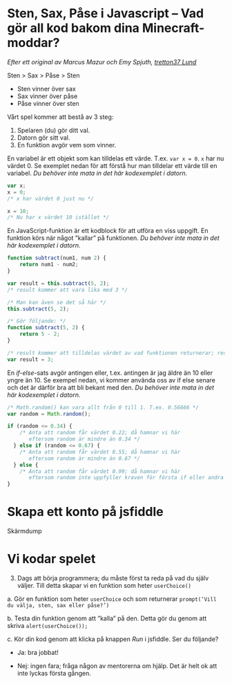 # Sten, Sax, Påse i Javascript &ndash; Vad gör all kod bakom dina Minecraft-moddar?

*Efter ett original av Marcus Mazur och Emy Spjuth, [tretton37 Lund](http://tretton37.se)*

Sten > Sax > Påse > Sten
* Sten vinner över sax
* Sax vinner över påse
* Påse vinner över sten

Vårt spel kommer att bestå av 3 steg:
1. Spelaren (du) gör ditt val.
2. Datorn gör sitt val.
3. En funktion avgör vem som vinner. 

En variabel är ett objekt som kan tilldelas ett värde. T.ex. `var x = 0`. `x` har nu värdet 0. Se exemplet nedan för att förstå hur man tilldelar ett värde till en variabel. *Du behöver inte mata in det här kodexemplet i datorn.*

```javascript
var x;
x = 0;
/* x har värdet 0 just nu */

x = 10;
/* Nu har x värdet 10 istället */
```

En JavaScript-funktion är ett kodblock för att utföra en viss uppgift. En funktion körs när något ”kallar” på funktionen.
*Du behöver inte mata in det här kodexemplet i datorn.*
```javascript
function subtract(num1, num 2) {
    return num1 - num2;
}

var result = this.subtract(5, 2);
/* result kommer att vara lika med 3 */

/* Man kan även se det så här */
this.subtract(5, 2);

/* Gör följande: */
function subtract(5, 2) {
    return 5 - 2;
}

/* result kommer att tilldelas värdet av vad funktionen returnerar; result är lika med 3 */
var result = 3;
```

En *if-else*-sats avgör antingen eller, t.ex. antingen är jag äldre än 10 eller yngre än 10. Se exempel nedan, vi kommer använda oss av if else senare och det är därför bra att bli bekant med den. 
*Du behöver inte mata in det här kodexemplet i datorn.*

```javascript
/* Math.random() kan vara allt från 0 till 1. T.ex. 0.56666 */
var random = Math.random();

if (random <= 0.34) {
    /* Anta att random får värdet 0.22; då hamnar vi här
       eftersom random är mindre än 0.34 */
  } else if (random <= 0.67) {
    /* Anta att random får värdet 0.55; då hamnar vi här
       eftersom random är mindre än 0.67 */
  } else {
    /* Anta att random får värdet 0.99; då hamnar vi här
       eftersom random inte uppfyller kraven för första if eller andra else if. */
}
```

# Skapa ett konto på jsfiddle

Skärmdump

# Vi kodar spelet

3.	Dags att börja programmera; du måste först ta reda på vad du själv väljer. Till detta skapar vi en funktion som heter `userChoice()`

 a.	Gör en funktion som heter `userChoice` och som returnerar `prompt(’Vill du välja, sten, sax eller påse?’)`

 b.	Testa din funktion genom att ”kalla” på den. Detta gör du genom att skriva `alert(userChoice());`
 
 c.	Kör din kod genom att klicka på knappen *Run* i jsfiddle. Ser du följande?
   - Ja: bra jobbat! 
   
   - Nej: ingen fara; fråga någon av mentorerna om hjälp. Det är helt ok att inte lyckas första gången.
